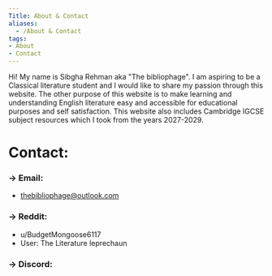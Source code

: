 ```yaml
---
Title: About & Contact
aliases:
  - /About & Contact
tags:
- About
- Contact
---
```


Hi! My name is Sibgha Rehman aka "The bibliophage". I am aspiring to be a Classical literature student and I would like to share my passion through this website.
The other purpose of this website is to make learning and understanding English literature easy and accessible for educational purposes and self satisfaction.
This website also includes Cambridge IGCSE subject resources which I took from the years 2027-2029.

# Contact: 

### -> Email:
- thebibliophage@outlook.com

### -> Reddit:
- u/BudgetMongoose6117
- User: The Literature leprechaun

### -> Discord: 
